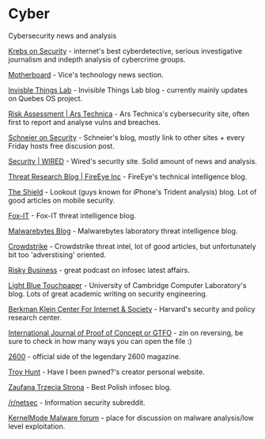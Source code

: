# Cyber

Cybersecurity news and analysis

[Krebs on Security](http://krebsonsecurity.com/) - internet's best cyberdetective, serious investigative journalism and indepth analysis of cybercrime groups.

[Motherboard](https://motherboard.vice.com/en_us) - Vice's technology news section.

[Invisble Things Lab](https://blog.invisiblethings.org/) - Invisible Things Lab blog - currently mainly updates on Quebes OS project.

[Risk Assessment | Ars Technica](https://arstechnica.com/security/) - Ars Technica's cybersecurity site, often first to report and analyse vulns and breaches.

[Schneier on Security](https://www.schneier.com/) - Schneier's blog, mostly link to other sites + every Friday hosts free discusion post.

[Security | WIRED](https://www.wired.com/category/security) - Wired's security site. Solid amount of news and analysis.

[Threat Research Blog | FireEye Inc](https://www.fireeye.com/blog/threat-research.html) - FireEye's technical intelligence blog.

[The Shield](https://blog.lookout.com/) - Lookout (guys known for iPhone's Trident analysis) blog. Lot of good articles on mobile security.

[Fox-IT](https://blog.fox-it.com/) - Fox-IT threat intelligence blog.

[Malwarebytes Blog](https://blog.malwarebytes.com/) - Malwarebytes laboratory threat intelligence blog.

[Crowdstrike](https://www.crowdstrike.com/blog/category/threat-intel-research/) - Crowdstrike threat intel, lot of good articles, but unfortunately bit too 'adverstising' oriented.

[Risky Business](https://risky.biz/netcasts/risky-business/) - great podcast on infosec latest affairs.

[Light Blue Touchpaper](https://www.lightbluetouchpaper.org/) - University of Cambridge Computer Laboratory's blog. Lots of great academic writing on security engineering.

[Berkman Klein Center For Internet & Society](https://cyber.harvard.edu/) - Harvard's security and policy research center.

[International Journal of Proof of Concept or GTFO](https://www.alchemistowl.org/pocorgtfo/) - zin on reversing, be sure to check in how many ways you can open the file :)

[2600](https://www.2600.com/) - official side of the legendary 2600 magazine.

[Troy Hunt](https://www.troyhunt.com/) - Have I been pwned?'s creator personal website.

[Zaufana Trzecia Strona](https://www.z3s.pl) - Best Polish infosec blog.

[/r/netsec](https://www.reddit.com/r/netsec/) - Information security subreddit.

[KernelMode Malware forum](http://www.kernelmode.info/forum/viewforum.php?f=16&sid=3bd3a135472d94afb62ec4edb48044fc) - place for discussion on malware analysis/low level exploitation.
